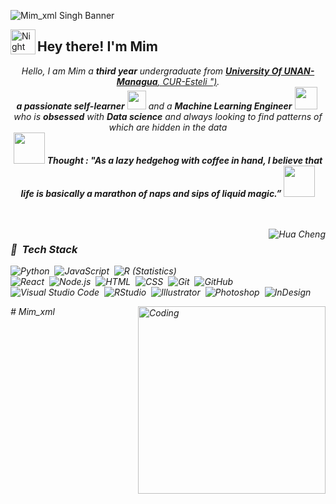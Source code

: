 ![Mim_xml Singh Banner](https://i.pinimg.com/1200x/e8/b3/22/e8b322f10201cf1f5bb6e130bad50acf.jpg)

<img alt="Night Coding" src="./assets/Hand%20Wave.gif" width='40' align="left"/><h2>Hey there! I'm Mim</h2>

<p align="center">
  <em>
  Hello, I am Mim a <b>third year</b> undergraduate from <a href="https://www.unan.edu.ni/"> <b>University Of UNAN-Managua</b>, CUR-Esteli ")</a>. <br>
    <b>a passionate self-learner</b> <img src="https://media.tenor.com/WILOSfQPu-AAAAAm/my-melodoy.webp" width="30px"> and a <b>Machine Learning Engineer</b>&nbsp;<img src="https://media.tenor.com/sUz9HU2JmzMAAAAm/cinnamoroll.webp" width="36px">&nbsp<br>who is <b>obsessed</b>
    with <b>Data science</b> and always looking to find patterns of which are hidden in the data 
  <br>
  <img src="https://media.tenor.com/QB6fn25I90QAAAAm/minihana-lovely.webp" width="50" /> <b><i align="center">Thought : "As a lazy hedgehog with coffee in hand, I believe that life is basically a marathon of naps and sips of liquid magic.”</i></b> <img src="https://media.tenor.com/JVresgLJNtkAAAAm/borboletas-butterflies.webp" width="50" />
</p>
<br><br>



<img alt="Hua Cheng" src="https://i.pinimg.com/originals/f8/7b/0f/f87b0fbd1780078472c3ea3937bf9fa6.gif" align="right"/>

### 🍓 &nbsp;Tech Stack

![Python](https://img.shields.io/badge/-Python-05122A?style=flat&logo=python)&nbsp;
![JavaScript](https://img.shields.io/badge/-JavaScript-05122A?style=flat&logo=javascript)&nbsp;
![R (Statistics)](https://img.shields.io/badge/-R-05122A?style=flat&logo=R&logoColor=276DC3)\
![React](https://img.shields.io/badge/-React-05122A?style=flat&logo=react)&nbsp;
![Node.js](https://img.shields.io/badge/-Node.js-05122A?style=flat&logo=node.js)&nbsp;
![HTML](https://img.shields.io/badge/-HTML-05122A?style=flat&logo=HTML5)&nbsp;
![CSS](https://img.shields.io/badge/-CSS-05122A?style=flat&logo=CSS3&logoColor=1572B6)&nbsp;
![Git](https://img.shields.io/badge/-Git-05122A?style=flat&logo=git)&nbsp;
![GitHub](https://img.shields.io/badge/-GitHub-05122A?style=flat&logo=github)&nbsp;
![Visual Studio Code](https://img.shields.io/badge/-Visual%20Studio%20Code-05122A?style=flat&logo=visual-studio-code&logoColor=007ACC)&nbsp;
![RStudio](https://img.shields.io/badge/-RStudio-05122A?style=flat&logo=rstudio)&nbsp;
![Illustrator](https://img.shields.io/badge/-Illustrator-05122A?style=flat&logo=adobe-illustrator)&nbsp;
![Photoshop](https://img.shields.io/badge/-Photoshop-05122A?style=flat&logo=adobe-photoshop)&nbsp;
![InDesign](https://img.shields.io/badge/-InDesign-05122A?style=flat&logo=adobe-indesign)

<img align="right" alt="Coding" width="300" src="https://cdn.dribbble.com/users/1277312/screenshots/14733298/media/39b1045e593737587dd60e42c8422d1f.gif" ># Mim_xml
